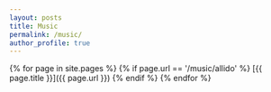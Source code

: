 ```yaml
---
layout: posts
title: Music
permalink: /music/
author_profile: true
---
```


{% for page in site.pages %}
  {% if page.url == '/music/allido' %}
[{{ page.title }}]({{ page.url }})
  {% endif %}
{% endfor %}
